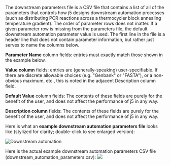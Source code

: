 The downstream parameters file is a CSV file that contains a list of all of the parameters that controls how j5 designs downstream automation processes (such as distributing PCR reactions across a thermocycler block annealing temperature gradient). The order of parameter rows does not matter. If a given parameter row is missing from the parameters file, the default downstream automation parameter value is used. The first line in the file is a header line that does not contain parameter information, but rather just serves to name the columns below.

**Parameter Name** column fields:
entries must exactly match those shown in the example below.

**Value column** fields:
entries are (generally-speaking) user-specifiable. If there are discrete allowable choices (e.g. "Genbank" or "FASTA"), or a non-obvious maximum, etc., this is noted in the adjacent Description column field.

**Default Value** column fields:
The contents of these fields are purely for the benefit of the user, and does not affect the performance of j5 in any way. 

**Description column** fields:
The contents of these fields are purely for the benefit of the user, and does not affect the performance of j5 in any way. 

Here is what an **example downstream automation parameters file** looks like (stylized for clarity; double-click to see enlarged version):

![Downstream automation](https://dl.dropbox.com/s/qmfi8oo1pqpwy72/pastedImage36.png)

Here is the actual example downstream automation parameters CSV file (downstream_automation_parameters.csv): 
[![](http://j5.jbei.org/j5manual/images/_nb_fileIcons/downstream_automation1fefffe.png)](http://j5.jbei.org/j5manual/attachments/downstream_automation1.csv)